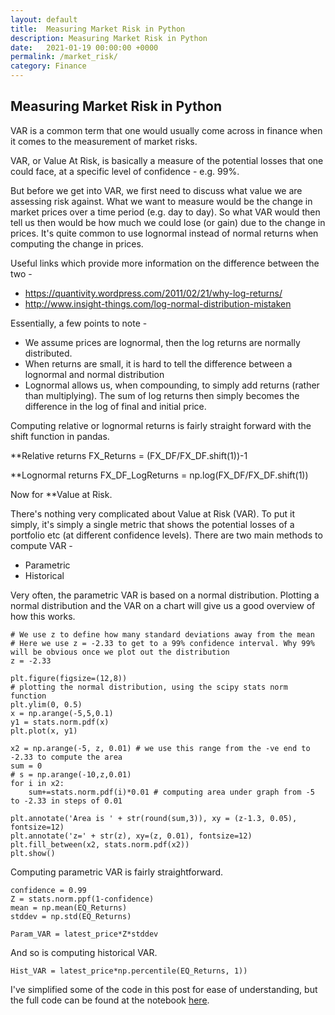 ```yaml
---
layout: default
title:  Measuring Market Risk in Python
description: Measuring Market Risk in Python
date:   2021-01-19 00:00:00 +0000
permalink: /market_risk/
category: Finance
---
```

## Measuring Market Risk in Python

VAR is a common term that one would usually come across in finance when it comes to the measurement of market risks.

VAR, or Value At Risk, is basically a measure of the potential losses that one could face, at a specific level of confidence - e.g. 99%. 

But before we get into VAR, we first need to discuss what value we are assessing risk against. What we want to measure would be the change in market prices over a time period (e.g. day to day). So what VAR would then tell us then would be how much we could lose (or gain) due to the change in prices. It's quite common to use lognormal instead of normal returns when computing the change in prices.

Useful links which provide more information on the difference between the two -

- https://quantivity.wordpress.com/2011/02/21/why-log-returns/
- http://www.insight-things.com/log-normal-distribution-mistaken

Essentially, a few points to note -
- We assume prices are lognormal, then the log returns are normally distributed.
- When returns are small, it is hard to tell the difference between a lognormal and normal distribution
- Lognormal allows us, when compounding, to simply add returns (rather than multiplying). The sum of log returns then simply becomes the difference in the log of final and initial price.

Computing relative or lognormal returns is fairly straight forward with the shift function in pandas. 

**Relative returns
	FX_Returns = (FX_DF/FX_DF.shift(1))-1

**Lognormal returns
	FX_DF_LogReturns = np.log(FX_DF/FX_DF.shift(1))

Now for **Value at Risk.

There's nothing very complicated about Value at Risk (VAR). To put it simply, it's simply a single metric that shows the potential losses of a portfolio etc (at different confidence levels). There are two main methods to compute VAR -

- Parametric
- Historical

Very often, the parametric VAR is based on a normal distribution. Plotting a normal distribution and the VAR on a chart will give us a good overview of how this works.
```
# We use z to define how many standard deviations away from the mean
# Here we use z = -2.33 to get to a 99% confidence interval. Why 99% will be obvious once we plot out the distribution
z = -2.33

plt.figure(figsize=(12,8))
# plotting the normal distribution, using the scipy stats norm function
plt.ylim(0, 0.5)
x = np.arange(-5,5,0.1)
y1 = stats.norm.pdf(x)
plt.plot(x, y1)

x2 = np.arange(-5, z, 0.01) # we use this range from the -ve end to -2.33 to compute the area
sum = 0
# s = np.arange(-10,z,0.01)
for i in x2:
    sum+=stats.norm.pdf(i)*0.01 # computing area under graph from -5 to -2.33 in steps of 0.01

plt.annotate('Area is ' + str(round(sum,3)), xy = (z-1.3, 0.05), fontsize=12)
plt.annotate('z=' + str(z), xy=(z, 0.01), fontsize=12)
plt.fill_between(x2, stats.norm.pdf(x2))
plt.show()
```

Computing parametric VAR is fairly straightforward.
```
confidence = 0.99
Z = stats.norm.ppf(1-confidence)
mean = np.mean(EQ_Returns)
stddev = np.std(EQ_Returns)

Param_VAR = latest_price*Z*stddev
```

And so is computing historical VAR.
```
Hist_VAR = latest_price*np.percentile(EQ_Returns, 1))
```

I've simplified some of the code in this post for ease of understanding, but the full code can be found at the notebook [here][1].

[1]:	https://github.com/playgrdstar/measure_marketrisk_VAR/blob/master/Introduction%20-%20Measuring%20Market%20Risk%20in%20Python.ipynb